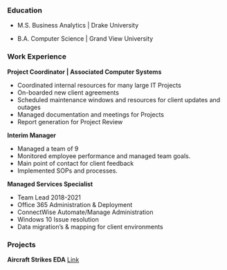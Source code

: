 ### Education
- M.S. Business Analytics | Drake University
  
- B.A. Computer Science | Grand View University

### Work Experience
**Project Coordinator | Associated Computer Systems**
- Coordinated internal resources for many large IT Projects
- On-boarded new client agreements
- Scheduled maintenance windows and resources for client updates and outages
- Managed documentation and meetings for Projects
- Report generation for Project Review

**Interim Manager**
- Managed a team of 9
- Monitored employee performance and managed team goals.
- Main point of contact for client feedback
- Implemented SOPs and processes.
  
**Managed Services Specialist**
- Team Lead 2018-2021
- Office 365 Administration & Deployment
- ConnectWise Automate/Manage Administration
- Windows 10 Issue resolution
- Data migration’s & mapping for client environments

### Projects
**Aircraft Strikes EDA**
  [Link](https://github.com/KPMallaney/KPMallaney.github.io/blob/main/AircraftStrikes.ipynb)
